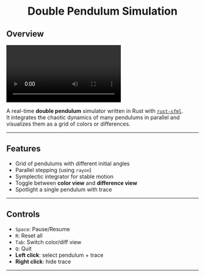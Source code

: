 <h1 align="center">Double Pendulum Simulation</h1>

## Overview

![demo](./demo.mov)

A real-time **double pendulum** simulator written in Rust with [`rust-sfml`](https://github.com/jeremyletang/rust-sfml).  
It integrates the chaotic dynamics of many pendulums in parallel and visualizes them as a grid of colors or differences.

---

## Features
- Grid of pendulums with different initial angles
- Parallel stepping (using `rayon`)
- Symplectic integrator for stable motion
- Toggle between **color view** and **difference view**
- Spotlight a single pendulum with trace

---

## Controls
- `Space`: Pause/Resume  
- `R`: Reset all  
- `Tab`: Switch color/diff view  
- `Q`: Quit  
- **Left click**: select pendulum + trace  
- **Right click**: hide trace

---
